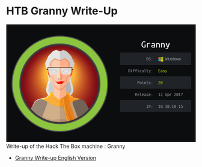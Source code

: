 # HTB Granny Write-Up
![granny-Card](img/granny-card.png)<br>
Write-up of the Hack The Box machine : Granny

- [Granny Write-up English Version](Granny-Write-Up-English.md)